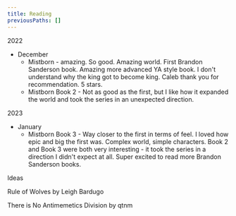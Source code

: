 ```yaml
---
title: Reading
previousPaths: []
---
```

 

2022

* December
	* Mistborn - amazing. So good. Amazing world. First Brandon Sanderson book. Amazing more advanced YA style book. I don't understand why the king got to become king. Caleb thank you for recommendation. 5 stars.
	 * Mistborn Book 2 - Not as good as the first, but I like how it expanded the world and took the series in an unexpected direction.

2023

- January
	- Mistborn Book 3 - Way closer to the first in terms of feel. I loved how epic and big the first was. Complex world, simple characters. Book 2 and Book 3 were both very interesting - it took the series in a direction I didn't expect at all. Super excited to read more Brandon Sanderson books.

Ideas

Rule of Wolves by Leigh Bardugo

There is No Antimemetics Division by qtnm

